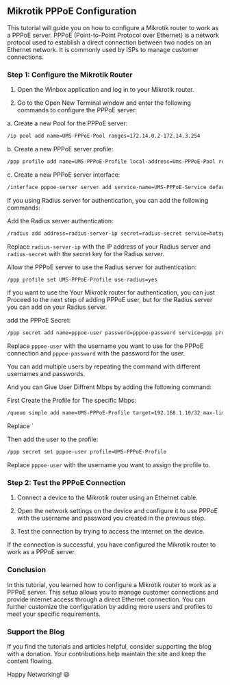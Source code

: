 ## Mikrotik PPPoE Configuration

This tutorial will guide you on how to configure a Mikrotik router to work as a PPPoE server. PPPoE (Point-to-Point Protocol over Ethernet) is a network protocol used to establish a direct connection between two nodes on an Ethernet network. It is commonly used by ISPs to manage customer connections.


### Step 1: Configure the Mikrotik Router

1. Open the Winbox application and log in to your Mikrotik router.

2. Go to the Open New Terminal window and enter the following commands to configure the PPPoE server:

a. Create a new Pool for the PPPoE server:


```bash
/ip pool add name=UMS-PPPoE-Pool ranges=172.14.0.2-172.14.3.254
```

b. Create a new PPPoE server profile:

```bash
/ppp profile add name=UMS-PPPoE-Profile local-address=Ums-PPPoE-Pool remote-address=UMS-PPPoE-Pool
```

c. Create a new PPPoE server interface:

```bash
/interface pppoe-server server add service-name=UMS-PPPoE-Service default-profile=UMS-PPPoE-Profile disabled=no
```


If you using Radius server for authentication, you can add the following commands:

Add the Radius server authentication:

```bash
/radius add address=radius-server-ip secret=radius-secret service=hotspot timeout=3000ms
```

Replace `radius-server-ip` with the IP address of your Radius server and `radius-secret` with the secret key for the Radius server.


Allow the PPPoE server to use the Radius server for authentication:

```bash
/ppp profile set UMS-PPPoE-Profile use-radius=yes
```

if you want to use the Your Mikrotik router for authentication, you can just Proceed to the next step of adding PPPoE user, but for the Radius server you can add on your Radius server.

add the PPPoE Secret:

```bash
/ppp secret add name=pppoe-user password=pppoe-password service=ppp profile=UMS-PPPoE-Profile
```

Replace `pppoe-user` with the username you want to use for the PPPoE connection and `pppoe-password` with the password for the user.

You can add multiple users by repeating the command with different usernames and passwords.

And you can Give User Diffrent Mbps by adding the following command:

First Create the Profile for The specific Mbps:

```bash
/queue simple add name=UMS-PPPoE-Profile target=192.168.1.10/32 max-limit=10M/20M
```

Replace `

Then add the user to the profile:

```bash
/ppp secret set pppoe-user profile=UMS-PPPoE-Profile
```

Replace `pppoe-user` with the username you want to assign the profile to.

### Step 2: Test the PPPoE Connection


1. Connect a device to the Mikrotik router using an Ethernet cable.

2. Open the network settings on the device and configure it to use PPPoE with the username and password you created in the previous step.

3. Test the connection by trying to access the internet on the device.

If the connection is successful, you have configured the Mikrotik router to work as a PPPoE server.


### Conclusion

In this tutorial, you learned how to configure a Mikrotik router to work as a PPPoE server. This setup allows you to manage customer connections and provide internet access through a direct Ethernet connection. You can further customize the configuration by adding more users and profiles to meet your specific requirements.


### Support the Blog

If you find the tutorials and articles helpful, consider supporting the blog with a donation. Your contributions help maintain the site and keep the content flowing.


Happy Networking! :smiley:





